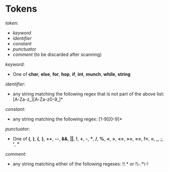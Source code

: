 # Tokens
_token_:

- _keyword_
- _identifier_
- _constant_
- _punctuator_
- _comment_ (to be discarded after scanning)

_keyword_:
- One of __char__, __else__, __for__, __hop__, __if__, __int__, __munch__, __while__, __string__

_identifier_:
- any string matching the following regex that is not part of the above list: [A-Za-z_][A-Za-z0-9_]*

_constant_:
- any string matching the following regex: [1-9][0-9]*

_punctuator_:
- One of __(__, __)__, __{__, __}__, __++__, __--__, __&&__, __||__, __!__, __+__, __-__, __*__, __/__, __%__, __<__, __>__, __<=__, __>=__, __==__, __!=__, __=__, __,__, __;__, __'__, __"__

_comment_:
- any string matching either of the following regexes:
 !!.* or !\\-.*\\-!
 
